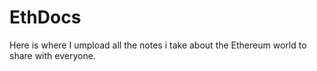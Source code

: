 # EthDocs
Here is where I umpload all the notes i take about the Ethereum world to share with everyone.

